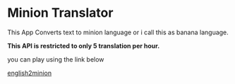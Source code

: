 #  Minion Translator

This App Converts text to minion language or i call this as banana language. 


**This API is restricted to only 5 translation per hour.**

you can play using the link below 

[english2minion](https://english2minion.netlify.app "Minion-Translator")

